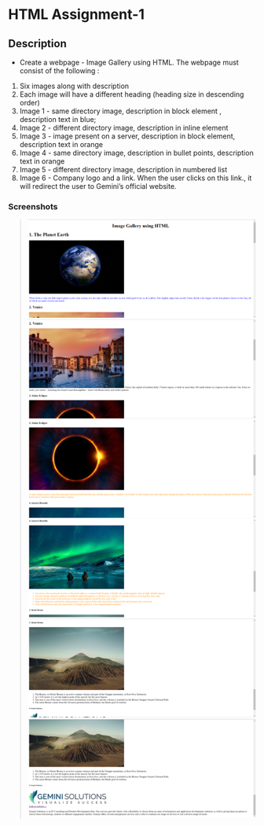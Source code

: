 # HTML Assignment-1

## Description

* Create a webpage - Image Gallery using HTML. The webpage must consist of the following :

1. Six images along with description
2. Each image will have a different heading (heading size in descending order)
3. Image 1 - same directory image, description in block element , description text in blue;
4. Image 2 - different directory image, description in inline element
5. Image 3 - image present on a server, description in block element, description text in orange
6. Image 4 - same directory image, description in bullet points, description text in orange
7. Image 5 - different directory image, description in numbered list
8. Image 6 - Company logo and a link. When the user clicks on this link., it will redirect the user to Gemini’s official website. 

### Screenshots

> ![Image](Output/im1.png)
> ![Image](Output/im2.png)
> ![Image](Output/im3.png)
> ![Image](Output/im4.png)
> ![Image](Output/im5.png)
> ![Image](Output/im6.png)